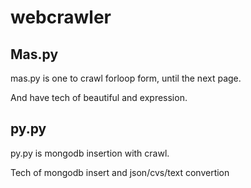 # webcrawler
## Mas.py
mas.py is one to crawl forloop form, until the next page. 

And have tech of beautiful and expression.

## py.py
py.py is mongodb insertion with crawl. 

Tech of mongodb insert and json/cvs/text convertion
